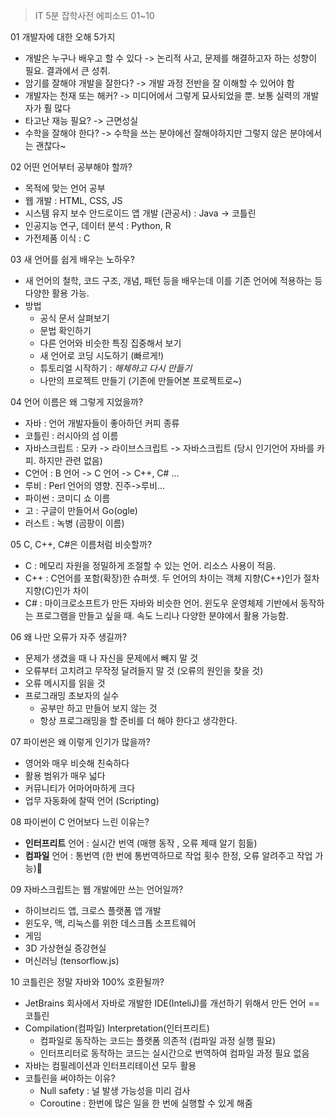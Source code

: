 > IT 5분 잡학사전 에피소드 01~10

01 개발자에 대한 오해 5가지
- 개발은 누구나 배우고 할 수 있다 -> 논리적 사고, 문제를 해결하고자 하는 성향이 필요. 결과에서 큰 성취.
- 암기를 잘해야 개발을 잘한다? -> 개발 과정 전반을 잘 이해할 수 있어야 함
- 개발자는 천재 또는 해커? -> 미디어에서 그렇게 묘사되었을 뿐. 보통 실력의 개발자가 훨 많다
- 타고난 재능 필요? -> 근면성실
- 수학을 잘해야 한다? -> 수학을 쓰는 분야에선 잘해야하지만 그렇지 않은 분야에서는 괜찮다~

02 어떤 언어부터 공부해야 할까?
- 목적에 맞는 언어 공부
- 웹 개발 : HTML, CSS, JS
- 시스템 유지 보수 안드로이드 앱 개발 (관공서) : Java -> 코틀린
- 인공지능 연구, 데이터 분석 : Python, R
- 가전제품 이식 : C

03 새 언어를 쉽게 배우는 노하우?
- 새 언어의 철학, 코드 구조, 개념, 패턴 등을 배우는데 이를 기존 언어에 적용하는 등 다양한 활용 가능.
- 방법
	- 공식 문서 살펴보기
	- 문법 확인하기
	- 다른 언어와 비슷한 특징 집중해서 보기
	- 새 언어로 코딩 시도하기 (빠르게!)
	- 튜토리얼 시작하기 : *해체하고 다시 만들기*
	- 나만의 프로젝트 만들기 (기존에 만들어본 프로젝트로~)

04 언어 이름은 왜 그렇게 지었을까?
- 자바 : 언어 개발자들이 좋아하던 커피 종류
- 코틀린 : 러시아의 섬 이름
- 자바스크립트 : 모카 -> 라이브스크립트 -> 자바스크립트 (당시 인기언어 자바를 카피. 하지만 관련 없음)
- C언어 : B 언어 -> C 언어 -> C++, C# ...
- 루비 : Perl 언어의 영향. 진주->루비...
- 파이썬 : 코미디 쇼 이름
- 고 : 구글이 만들어서 Go(ogle)
- 러스트 : 녹병 (곰팡이 이름)

05 C, C++, C#은 이름처럼 비슷할까?
- C : 메모리 자원을 정밀하게 조절할 수 있는 언어. 리소스 사용이 적음.
- C++ : C언어를 포함(확장)한 슈퍼셋. 두 언어의 차이는 객체 지향(C++)인가 절차 지향(C)인가 차이
- C# : 마이크로소프트가 만든 자바와 비슷한 언어. 윈도우 운영체제 기반에서 동작하는 프로그램을 만들고 싶을 때. 속도 느리나 다양한 분야에서 활용 가능함.

06 왜 나만 오류가 자주 생길까?
- 문제가 생겼을 때 나 자신을 문제에서 빼지 말 것
- 오류부터 고치려고 무작정 달려들지 말 것 (오류의 원인을 찾을 것)
- 오류 메시지를 읽을 것
- 프로그래밍 초보자의 실수
	- 공부만 하고 만들어 보지 않는 것
	- 항상 프로그래밍을 할 준비를 더 해야 한다고 생각한다.

07 파이썬은 왜 이렇게 인기가 많을까?
- 영어와 매우 비슷해 친숙하다
- 활용 범위가 매우 넓다
- 커뮤니티가 어마어마하게 크다
- 업무 자동화에 찰떡 언어 (Scripting)

08 파이썬이 C 언어보다 느린 이유는?
- **인터프리트** 언어 : 실시간 번역 (매행 동작 , 오류 제때 알기 힘듦)
- **컴파일** 언어 : 통번역 (한 번에 통번역하므로 작업 횟수 한정, 오류 알려주고 작업 가능)

09 자바스크립트는 웹 개발에만 쓰는 언어일까?
- 하이브리드 앱, 크로스 플랫폼 앱 개발
- 윈도우, 맥, 리눅스를  위한 데스크톱 소프트웨어
- 게임
- 3D 가상현실 증강현실 
- 머신러닝 (tensorflow.js)

10 코틀린은 정말 자바와 100% 호환될까?
- JetBrains 회사에서 자바로 개발한 IDE(InteliJ)를 개선하기 위해서 만든 언어 == 코틀린
- Compilation(컴파일) Interpretation(인터프리트)
	- 컴파일로 동작하는 코드는 플랫폼 의존적 (컴파일 과정 실행 필요)
	- 인터프리터로 동작하는 코드는 실시간으로 번역하여 컴파일 과정 필요 없음
- 자바는 컴필레이션과 인터프리테이션 모두 활용
- 코틀린을 써야하는 이유?
	- Null safety : 널 발생 가능성을 미리 검사
	- Coroutine : 한번에 많은 일을 한 번에 실행할 수 있게 해줌
